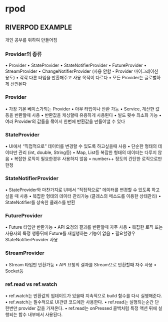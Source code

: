 # rpod

## RIVERPOD EXAMPLE

개인 공부를 위하여 만들어짐

### Provider의 종류

• Provider
• StateProvider
• StateNotifierProvider
• FutureProvider
• StreamProvider
• ChangeNotifierProvider (사용 안함 - Provider 마이그레이션 용도)
• 각각 다른 타입을 반환해주고 사용 목적이 다르다
• 모든 Provider는 글로벌하게 선언된다

### Provider

• 가장 기본 베이스가되는 Provider
• 아무 타입이나 반환 가능
• Service, 계산한 값등을 반환할때 사용
• 반환값을 캐싱할때 유용하게 사용된다
• 빌드 횟수 최소화 가능
• 여러 Provider의 값들을 묶어서 한번에 반환값을 만들어낼 수 있다

### StateProvider

• UI에서 “직접적으로” 데이터를 변경할 수 있도록 하고싶을때 사용
• 단순한 형태의 데이터만 관리 (int, double, String등)
• Map, List등 복잡한 형태의 데이터는 다루지 않음
• 복잡한 로직이 필요한경우 사용하지 않음
• number++ 정도의 간단한 로직으로만 한정

### StateNotifierProvider

• StateProvider와 마찬가지로 UI에서 “직접적으로” 데이터를 변경할 수 있도록 하고싶을
때 사용
• 복잡한 형태의 데이터 관리가능 (클래스의 메소드를 이용한 상태관리)
• StateNotifier를 상속한 클래스를 반환

### FutureProvider

• Future 타입만 반환가능
• API 요청의 결과를 반환할때 자주 사용
• 복잡한 로직 또는 사용자의 특정 행동뒤에 Future를 재실행하는 기능이 없음
• 필요할경우 StateNotifierProvider 사용

### StreamProvider

• Stream 타입만 반환가능
• API 요청의 결과를 Stream으로 반환할때 자주 사용
• Socket등

### ref.read vs ref.watch

• ref.watch는 반환값의 업데이트가 있을때 지속적으로 build 함수를 다시 실행해준다.
• ref.watch는 필수적으로 UI관련 코드에만 사용한다.
• ref.read는 실행되는순간 단 한번만 provider 값을 가져온다.
• ref.read는 onPressed 콜백처럼 특정 액션 뒤에 실행되는 함수 내부에서 사용된다.
